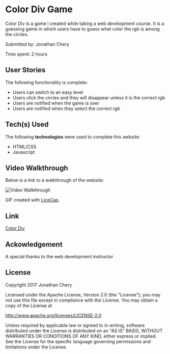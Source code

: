 # Color Div Game

Color Div is a game I created while taking a web development course. It is a guessing game in which users
have to guess what color the rgb is among the circles.

Submitted by: Jonathan Chery

Time spent: 2 hours

## User Stories

The following functionality is complete:

* Users can switch to an easy level
* Users click the circles and they will disappear unless it is the correct rgb
* Users are notified when the game is over
* Users are notified when they select the correct rgb

## Tech(s) Used

The following **technologies** were used to complete this website:

* HTML/CSS
* Javascript

## Video Walkthrough 

Below is a link to a walkthrough of the website:

<img src= 'https://i.imgur.com/6Zt77TN.gif' title='Video Walkthrough' alt='Video Walkthrough' />

GIF created with [LiceCap](http://www.cockos.com/licecap/).

## Link 

<a href= 'http://cheryville.com/webdev2/week06/assignment/assignment.html'>Color Div</a>


## Ackowledgement

A special thanks to the web development instructor
    
## License

Copyright 2017 Jonathan Chery

Licensed under the Apache License, Version 2.0 (the "License");
you may not use this file except in compliance with the License.
You may obtain a copy of the License at

http://www.apache.org/licenses/LICENSE-2.0

Unless required by applicable law or agreed to in writing, software
distributed under the License is distributed on an "AS IS" BASIS,
WITHOUT WARRANTIES OR CONDITIONS OF ANY KIND, either express or implied.
See the License for the specific language governing permissions and
limitations under the License.
